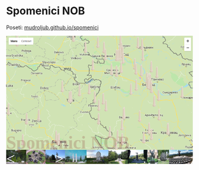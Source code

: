 # Spomenici NOB

Poseti: [mudroljub.github.io/spomenici](https://mudroljub.github.io/spomenici/)

[![](screen.png)](https://mudroljub.github.io/spomenici/)
